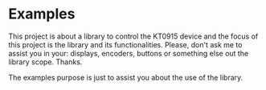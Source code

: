# Examples

This project is about a library to control the KT0915 device and the focus of this project is the library and its functionalities. Please, don't ask me to assist you in your: displays, encoders, buttons or something else out the library scope. Thanks.

The examples purpose is just to assist you about the use of the library.


